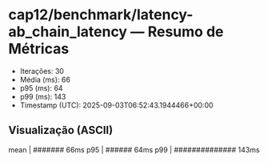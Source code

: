 # cap12/benchmark/latency-ab_chain_latency — Resumo de Métricas

- Iterações: 30
- Média (ms): 66
- p95 (ms): 64
- p99 (ms): 143
- Timestamp (UTC): 2025-09-03T06:52:43.1944466+00:00

## Visualização (ASCII)

mean     | ####### 66ms
p95      | ###### 64ms
p99      | ############## 143ms
